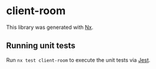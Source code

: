 # client-room

This library was generated with [Nx](https://nx.dev).

## Running unit tests

Run `nx test client-room` to execute the unit tests via [Jest](https://jestjs.io).
